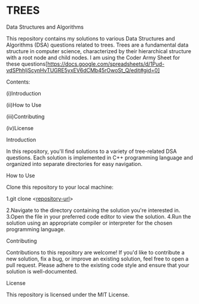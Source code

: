 # TREES

Data Structures and Algorithms

This repository contains my solutions to various Data Structures and Algorithms (DSA) questions related to trees. Trees are a fundamental data structure in computer science, characterized by their hierarchical structure with a root node and child nodes. I am using the Coder Army Sheet for these questions[https://docs.google.com/spreadsheets/d/1Pud-vdSPhhljScynHvTUGRE5yxEV6dCMb45rOwoSt_Q/edit#gid=0]

Contents:

(i)Introduction

(ii)How to Use

(iii)Contributing

(iv)License

Introduction

In this repository, you'll find solutions to a variety of tree-related DSA questions. Each solution is implemented in C++ programming language and organized into separate directories for easy navigation.

How to Use

Clone this repository to your local machine:

1.git clone <[repository-url](https://github.com/HaniRawat/TREES)>

2.Navigate to the directory containing the solution you're interested in. 3.Open the file in your preferred code editor to view the solution. 4.Run the solution using an appropriate compiler or interpreter for the chosen programming language.

Contributing

Contributions to this repository are welcome! If you'd like to contribute a new solution, fix a bug, or improve an existing solution, feel free to open a pull request. Please adhere to the existing code style and ensure that your solution is well-documented.

License

This repository is licensed under the MIT License.
 
